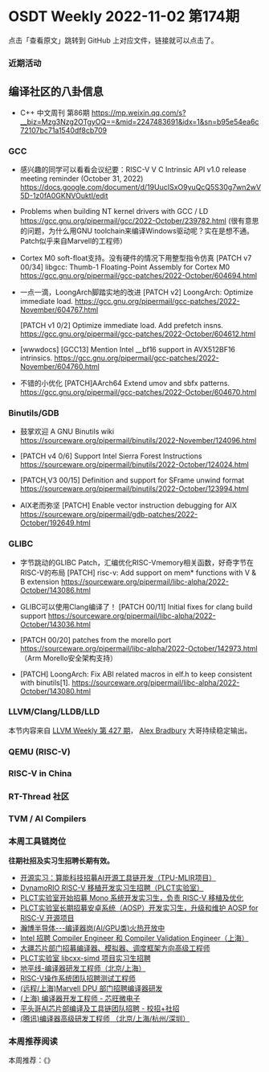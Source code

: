# OSDT Weekly 2022-11-02 第174期

点击「查看原文」跳转到 GitHub 上对应文件，链接就可以点击了。

### 近期活动

## 编译社区的八卦信息

- C++ 中文周刊 第86期 https://mp.weixin.qq.com/s?__biz=Mzg3Nzg2OTgyOQ==&mid=2247483691&idx=1&sn=b95e54ea6c72107bc71a1540df8cb709

### GCC

- 感兴趣的同学可以看看会议纪要：RISC-V V C Intrinsic API v1.0 release meeting reminder (October 31, 2022)
  https://docs.google.com/document/d/19UucISxO9yuQcQ5S30g7wn2wV5D-1z0fA0GKNVOuktI/edit

- Problems when building NT kernel drivers with GCC / LD
  https://gcc.gnu.org/pipermail/gcc/2022-October/239782.html
  (很有意思的问题，为什么用GNU toolchain来编译Windows驱动呢？实在是想不通。Patch似乎来自Marvell的工程师）

- Cortex M0 soft-float支持。没有硬件的情况下用整型指令仿真
  [PATCH v7 00/34] libgcc: Thumb-1 Floating-Point Assembly for Cortex M0
  https://gcc.gnu.org/pipermail/gcc-patches/2022-October/604694.html

- 一点一滴，LoongArch脚踏实地的改进
  [PATCH v2] LoongArch: Optimize immediate load.
  https://gcc.gnu.org/pipermail/gcc-patches/2022-November/604767.html

  [PATCH v1 0/2] Optimize immediate load. Add prefetch insns.
  https://gcc.gnu.org/pipermail/gcc-patches/2022-October/604612.html

- [wwwdocs] [GCC13] Mention Intel __bf16 support in AVX512BF16 intrinsics.
  https://gcc.gnu.org/pipermail/gcc-patches/2022-November/604760.html

- 不错的小优化 [PATCH]AArch64 Extend umov and sbfx patterns.
   https://gcc.gnu.org/pipermail/gcc-patches/2022-October/604670.html

### Binutils/GDB

- 鼓掌欢迎 A GNU Binutils wiki
  https://sourceware.org/pipermail/binutils/2022-November/124096.html

- [PATCH v4 0/6] Support Intel Sierra Forest Instructions
  https://sourceware.org/pipermail/binutils/2022-October/124024.html

- [PATCH,V3 00/15] Definition and support for SFrame unwind format
  https://sourceware.org/pipermail/binutils/2022-October/123994.html

- AIX老而弥坚 [PATCH] Enable vector instruction debugging for AIX
  https://sourceware.org/pipermail/gdb-patches/2022-October/192649.html

### GLIBC

- 字节跳动的GLIBC Patch，汇编优化RISC-Vmemory相关函数，好奇字节在RISC-V的布局
  [PATCH] risc-v: Add support on mem* functions with V & B extension
  https://sourceware.org/pipermail/libc-alpha/2022-October/143086.html

- GLIBC可以使用Clang编译了！
  [PATCH 00/11] Initial fixes for clang build support
  https://sourceware.org/pipermail/libc-alpha/2022-October/143036.html

- [PATCH 00/20] patches from the morello port
  https://sourceware.org/pipermail/libc-alpha/2022-October/142973.html
 （Arm Morello安全架构支持）

- [PATCH] LoongArch: Fix ABI related macros in elf.h to keep consistent with binutils[1].
  https://sourceware.org/pipermail/libc-alpha/2022-October/143080.html

### LLVM/Clang/LLDB/LLD

本节内容来自 [LLVM Weekly 第 427 期](http://llvmweekly.org/issue/427)，
[Alex Bradbury](https://www.linkedin.com/in/alex-bradbury/) 大哥持续稳定输出。

### QEMU (RISC-V)

### RISC-V in China

### RT-Thread 社区

### TVM / AI Compilers

### 本周工具链岗位

**往期社招及实习生招聘长期有效。**

- [开源实习：算能科技招募AI开源工具链开发（TPU-MLIR项目）](https://mp.weixin.qq.com/s/IBJh0ip4k11PzIMZecsWSw)
- [DynamoRIO RISC-V 移植开发实习生招聘（PLCT实验室）](https://mp.weixin.qq.com/s/J_5TjT6DOqeOXJXQI5VQxw)
- [PLCT实验室开始招募 Mono 系统开发实习生，负责 RISC-V 移植及优化](https://mp.weixin.qq.com/s/whEW7Hay1jIP1tBzIPay1A)
- [PLCT实验室长期招募安卓系统（AOSP）开发实习生，升级和维护 AOSP for RISC-V 开源项目](https://mp.weixin.qq.com/s/dJP2cEB1nex2inR5c-cJog)
- [瀚博半导体---编译器岗(AI/GPU类)火热开放中](https://mp.weixin.qq.com/s/8_KjZYa2Il4PglaGyBWk4Q)
- [Intel 招聘 Compiler Engineer 和 Compiler Validation Engineer（上海）](https://mp.weixin.qq.com/s/I3DWxXODNoLRr0kN2xMZLQ)
- [大疆芯片部门招募编译器、模拟器、调度框架方向高级工程师](https://mp.weixin.qq.com/s/Wn5NzAtUTwQNXKRvMVQWLA)
- [PLCT实验室 libcxx-simd 项目实习生招聘](https://mp.weixin.qq.com/s/EIVx5cY74GlodirySY97Qw)
- [地平线-编译器研发工程师（北京/上海）](https://mp.weixin.qq.com/s/MYObl7iWIbyrTz9hCmKWYA)
- [RISC-V操作系统团队招聘测试工程师](https://mp.weixin.qq.com/s/inLFS4pI1F74m_oJ2I7xjQ)
- [(远程/上海)Marvell DPU 部门招聘编译器研发](https://mp.weixin.qq.com/s/B6JjAhF3TZjezD1tjYHDaw)
- [(上海) 编译器开发工程师 - 芯旺微电子](https://mp.weixin.qq.com/s/nqe1-7qffnc0CaejYkpKyw)
- [平头哥AI芯片部编译及工具链团队招聘 - 校招+社招](https://mp.weixin.qq.com/s/kARbXtJotRPCNMrV-yOanA)
- [(腾讯)编译器高级研发工程师 （北京/上海/杭州/深圳）](https://mp.weixin.qq.com/s/DF-2qmHmpKZtJ1djHXM1Ug)

### 本周推荐阅读

本周推荐：《》
